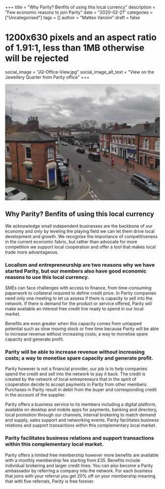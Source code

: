 +++
title = "Why Parity? Benfits of using this local currency"
description = "Few economic reasons to join Parity"
date = "2020-02-21"
categories = ["Uncategorised"]
tags = []
author = "Matteo Vanzini"
draft = false
# 1200x630 pixels and an aspect ratio of 1.91:1, less than 1MB otherwise will be rejected
social_image = "JQ-Office-View.jpg"
social_image_alt_text = "View on the Jewellery Quarter from Parity office"
+++

![Jewellery Quarter view from Parity Office](JQ-Office-View.jpg)

## Why Parity? Benfits of using this local currency

We acknowledge small independent businesses are the backbone of our economy and only by leveling the playing field we can let them drive local development and growth. We recognise the importance of competitiveness in the current economic fabric, but rather than advocate for more competition we support local cooperation and offer a tool that makes local trade more advantageous. 

### Localism and entrepreneurship are two reasons why we have started Parity, but our members also have good economic reasons to use this local currency.

SMEs can face challenges with access to finance, from time-consuming paperwork to collateral required to define credit price. In Parity companies need only one meeting to let us assess if there is capacity to sell into the network. If there is demand for the product or service offered, Parity will make available an interest free credit line ready to spend in our local market.  

Benefits are even greater when this capacity comes from untapped potential such as slow moving stock or free time because Parity will be able to increase revenue without increasing costs; a way to monetise spare capacity and generate profit. 

### Parity will be able to increase revenue without increasing costs; a way to monetise spare capacity and generate profit.

Parity however is not a financial provider, our job is to help companies spend the credit and sell into the network to pay it back. The credit is created by the network of local entrepreneurs that in the spirit of cooperation decide to accept payments in Parity from other members. Purchases in Parity result in debit from the buyer and corresponding credit in the account of the supplier. 

Parity offers a business service to its members including a digital platform, available on desktop and mobile apps for payments, banking and directory, local promotion through our channels, internal brokering to match demand and supply, sales support and networking events. Parity facilitates business relations and support transactions within this complementary local market.

### Parity facilitates business relations and support transactions within this complementary local market.

Parity offers a limited free membership however more benefits are available with a monthly membership fee starting from £35. Benefits include individual brokering and larger credit lines. You can also become a Parity ambassador by referring a company into the network. For each business that joins with your referral you get 20% off on your membership meaning that with five referrals, Parity is free forever.
